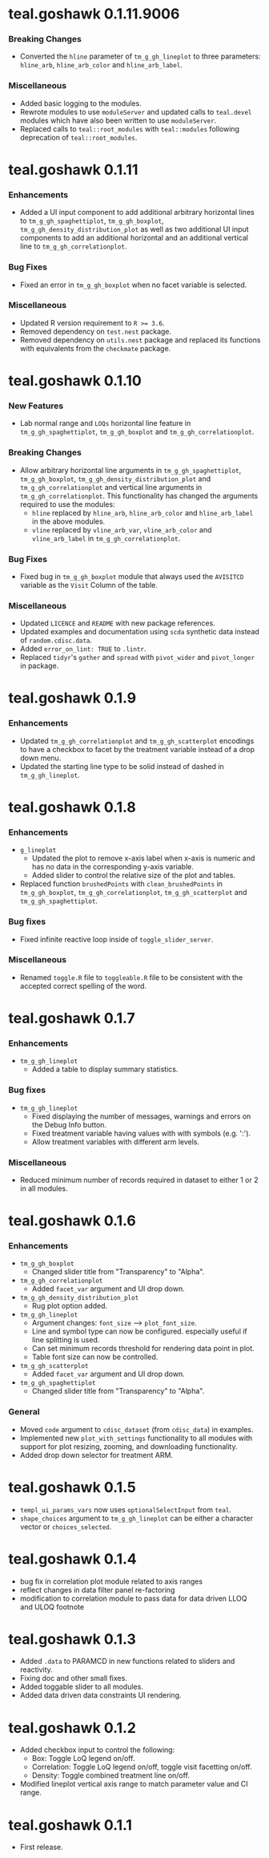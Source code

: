 # teal.goshawk 0.1.11.9006

### Breaking Changes
* Converted the `hline` parameter of `tm_g_gh_lineplot` to three parameters: `hline_arb`, `hline_arb_color` and `hline_arb_label`.

### Miscellaneous
* Added basic logging to the modules.
* Rewrote modules to use `moduleServer` and updated calls to `teal.devel` modules which have also been written to use `moduleServer`.
* Replaced calls to `teal::root_modules` with `teal::modules` following deprecation of `teal::root_modules`.

# teal.goshawk 0.1.11

### Enhancements
* Added a UI input component to add additional arbitrary horizontal lines to `tm_g_gh_spaghettiplot`, `tm_g_gh_boxplot`, `tm_g_gh_density_distribution_plot` as well as two additional UI input components to add an additional horizontal and an additional vertical line to `tm_g_gh_correlationplot`.

### Bug Fixes
* Fixed an error in `tm_g_gh_boxplot` when no facet variable is selected.

### Miscellaneous
* Updated R version requirement to `R >= 3.6`.
* Removed dependency on `test.nest` package.
* Removed dependency on `utils.nest` package and replaced its functions with equivalents from the `checkmate` package.

# teal.goshawk 0.1.10

### New Features
* Lab normal range and `LOQs` horizontal line feature in `tm_g_gh_spaghettiplot`, `tm_g_gh_boxplot` and `tm_g_gh_correlationplot`.

### Breaking Changes
* Allow arbitrary horizontal line arguments in `tm_g_gh_spaghettiplot`, `tm_g_gh_boxplot`, `tm_g_gh_density_distribution_plot` and `tm_g_gh_correlationplot` and vertical line arguments in `tm_g_gh_correlationplot`. This functionality has changed the arguments required to use the modules:
  - `hline` replaced by `hline_arb`, `hline_arb_color` and `hline_arb_label` in the above modules.
  - `vline` replaced by `vline_arb_var`, `vline_arb_color` and `vline_arb_label` in `tm_g_gh_correlationplot`.

### Bug Fixes
* Fixed bug in `tm_g_gh_boxplot` module that always used the `AVISITCD` variable as the `Visit` Column of the table.

### Miscellaneous
* Updated `LICENCE` and `README` with new package references.
* Updated examples and documentation using `scda` synthetic data instead of `random.cdisc.data`.
* Added `error_on_lint: TRUE` to `.lintr`.
* Replaced `tidyr`'s `gather` and `spread` with `pivot_wider` and `pivot_longer` in package.

# teal.goshawk 0.1.9

### Enhancements
* Updated `tm_g_gh_correlationplot` and `tm_g_gh_scatterplot` encodings to have a checkbox to facet by the treatment variable instead of a drop down menu.
* Updated the starting line type to be solid instead of dashed in `tm_g_gh_lineplot`.

# teal.goshawk 0.1.8

### Enhancements
* `g_lineplot`
  - Updated the plot to remove x-axis label when x-axis is numeric and has no data in the corresponding y-axis variable.
  - Added slider to control the relative size of the plot and tables.
* Replaced function `brushedPoints` with `clean_brushedPoints` in `tm_g_gh_boxplot`,
`tm_g_gh_correlationplot`, `tm_g_gh_scatterplot` and `tm_g_gh_spaghettiplot`.

### Bug fixes
* Fixed infinite reactive loop inside of `toggle_slider_server`.

### Miscellaneous
* Renamed `toggle.R` file to `toggleable.R` file to be consistent with the accepted correct spelling of the word.

# teal.goshawk 0.1.7

### Enhancements
* `tm_g_gh_lineplot`
  - Added a table to display summary statistics.

### Bug fixes
* `tm_g_gh_lineplot`
  - Fixed displaying the number of messages, warnings and errors on the Debug Info button.
  - Fixed treatment variable having values with with symbols (e.g. ':').
  - Allow treatment variables with different arm levels.

### Miscellaneous
* Reduced minimum number of records required in dataset to either 1 or 2 in all modules.

# teal.goshawk 0.1.6

### Enhancements
* `tm_g_gh_boxplot`
   - Changed slider title from "Transparency" to "Alpha".
* `tm_g_gh_correlationplot`
    - Added `facet_var` argument and UI drop down.
* `tm_g_gh_density_distribution_plot`
    - Rug plot option added.
* `tm_g_gh_lineplot`
    - Argument changes: `font_size` --> `plot_font_size`.
    - Line and symbol type can now be configured. especially useful if line splitting is used.
    - Can set minimum records threshold for rendering data point in plot.
    - Table font size can now be controlled.
* `tm_g_gh_scatterplot`
    - Added `facet_var` argument and UI drop down.
* `tm_g_gh_spaghettiplot`
   - Changed slider title from "Transparency" to "Alpha".

### General
* Moved `code` argument to `cdisc_dataset` (from `cdisc_data`) in examples.
* Implemented new `plot_with_settings` functionality to all modules with support for plot resizing, zooming, and downloading functionality.
* Added drop down selector for treatment ARM.

# teal.goshawk 0.1.5

* `templ_ui_params_vars` now uses `optionalSelectInput` from `teal`.
* `shape_choices` argument to `tm_g_gh_lineplot` can be either a character vector or `choices_selected`.

# teal.goshawk 0.1.4

* bug fix in correlation plot module related to axis ranges
* reflect changes in data filter panel re-factoring
* modification to correlation module to pass data for data driven LLOQ and ULOQ footnote

# teal.goshawk 0.1.3

* Added `.data` to PARAMCD in new functions related to sliders and reactivity.
* Fixing doc and other small fixes.
* Added toggable slider to all modules.
* Added data driven data constraints UI rendering.

# teal.goshawk 0.1.2

* Added checkbox input to control the following:
  - Box: Toggle LoQ legend on/off.
  - Correlation: Toggle LoQ legend on/off, toggle visit facetting on/off.
  - Density: Toggle combined treatment line on/off.
* Modified lineplot vertical axis range to match parameter value and CI range.

# teal.goshawk 0.1.1

* First release.
